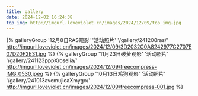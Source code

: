 ```yaml
---
title: gallery
date: 2024-12-02 16:24:38
top_img: http://imgurl.loveviolet.cn/images/2024/12/09/top_img.jpg
---
```

<div class="gallery-group-main">

[//]: # ({% galleryGroup '3月22日BangdreamOnly' '活动照片' '/gallery/250322bangdreamonly/' /img/gallery/250322bangdreamonly/title_photo.png %})
{% galleryGroup '12月8日RAS观影' '活动照片' '/gallery/241208ras/' http://imgurl.loveviolet.cn/images/2024/12/09/3D2032C0A8242977C2707E07D20F2E31.jpg %}
{% galleryGroup '11月23日破萝观影' '活动照片' '/gallery/241123pppXroselia/' http://imgurl.loveviolet.cn/images/2024/12/09/freecompress-IMG_0530.jpeg %}
{% galleryGroup '10月13日鸡狗观影' '活动照片' '/gallery/241013avemujicaXmygo/' http://imgurl.loveviolet.cn/images/2024/12/09/freecompress-001.jpg %}
</div>
